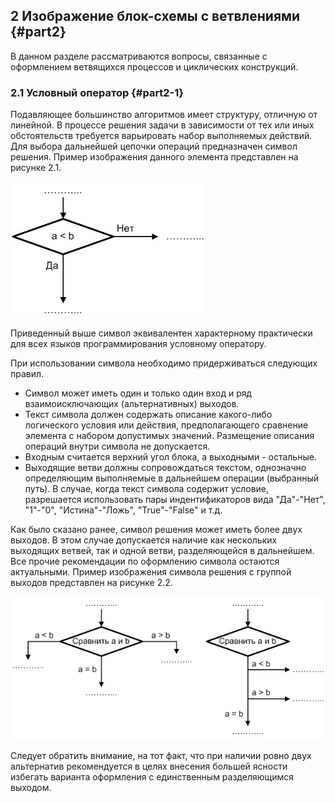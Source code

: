 ## 2 Изображение блок-схемы с ветвлениями {#part2}

В данном разделе рассматриваются вопросы, связанные с оформлением ветвящихся процессов и циклических конструкций. 

### 2.1 Условный оператор {#part2-1}

Подавляющее большинство алгоритмов имеет структуру, отличную от линейной. В процессе решения задачи в зависимости от тех или иных обстоятельств требуется варьировать набор выполняемых действий. Для выбора дальнейшей цепочки операций предназначен символ решения. Пример изображения данного элемента представлен на рисунке 2.1.

![Рисунок 2.1 - Пример изображения символа решения](static/pic211.PNG)

Приведенный выше символ эквивалентен характерному практически для всех языков программирования условному оператору.

При использовании символа необходимо придерживаться следующих правил. 

* Символ может иметь один и только один вход и ряд взаимоисключающих (альтернативных) выходов.
* Текст символа должен содержать описание какого-либо логического условия или действия, предполагающего сравнение элемента с набором допустимых значений. Размещение описания операций внутри символа не допускается.
* Входным считается верхний угол блока, а выходными - остальные.
* Выходящие ветви должны сопровождаться текстом, однозначно определяющим выполняемые в дальнейшем операции (выбранный путь). В случае, когда текст символа содержит условие, разрешается использовать пары индентификаторов вида "Да"-"Нет", "1"-"0", "Истина"-"Ложь", "True"-"False" и т.д.

Как было сказано ранее, символ решения может иметь более двух выходов. В этом случае допускается наличие как нескольких выходящих ветвей, так и одной ветви, разделяющейся в дальнейшем. Все прочие рекомендации по оформлению символа остаются актуальными. Пример изображения символа решения с группой выходов представлен на рисунке 2.2.

![Рисунок 2.2 - Пример изображения символа решения с группой выходов](static/pic212.PNG)

Следует обратить внимание, на тот факт, что при наличии ровно двух альтернатив рекомендуется в целях внесения большей ясности избегать варианта оформления с единственным разделяющимся выходом.
